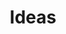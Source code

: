 ---
title: Ideas
week: 4
dates: 
- 2023-02-14
- 2023-02-16
current: false
unit: 2
project: project2
day1:
- 'Assignment: Iteration'
- 'Small Group Crits: Ideas'
day2:
- 'Assignment: Iteration'
- 'Small Group Crits: Ideas'
hw:
- 'Project 2: Iteration'
- 'Project 2: Iteration'
---